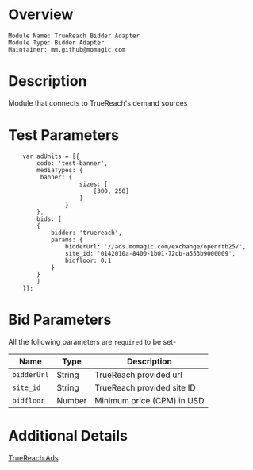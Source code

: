 # Overview

```
Module Name: TrueReach Bidder Adapter
Module Type: Bidder Adapter
Maintainer: mm.github@momagic.com
```

# Description

Module that connects to TrueReach's demand sources

# Test Parameters
```
    var adUnits = [{
        code: 'test-banner',
        mediaTypes: {
         banner: {
                    sizes: [
                        [300, 250]
                    ]
                }
        },
        bids: [
        {
            bidder: 'truereach',
            params: {
                bidderUrl: '//ads.momagic.com/exchange/openrtb25/',
                site_id: '0142010a-8400-1b01-72cb-a553b9000009',
                bidfloor: 0.1
            }
        }
        ]
    }];
```

# Bid Parameters

All the following parameters are `required` to be set-

| Name | Type | Description
| ---- | ---- | -----------
| `bidderUrl` | String | TrueReach provided url 
| `site_id` | String | TrueReach provided site ID 
| `bidfloor` | Number | Minimum price (CPM) in USD 

# Additional Details
[TrueReach Ads](http://doc.truereach.co.in/docs/prebid/js-bidder-adapter.html)
